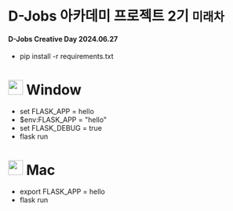 # D-Jobs 아카데미 프로젝트 2기 `미래차`

#### D-Jobs Creative Day 2024.06.27

- pip install -r requirements.txt


# <image src="https://github.com/twoweeksbro/DJobs/assets/80297362/efb77c68-72c7-4b30-83cd-360be7429362" width="30" height = "30">  Window  
- set FLASK_APP = hello
- $env:FLASK_APP = "hello"
- set FLASK_DEBUG = true
- flask run

# <image src="https://github.com/twoweeksbro/DJobs/assets/80297362/d31d861e-61c8-476d-811a-9f1fb429129c" width="30" height = "30"> Mac

- export FLASK_APP = hello
- flask run
